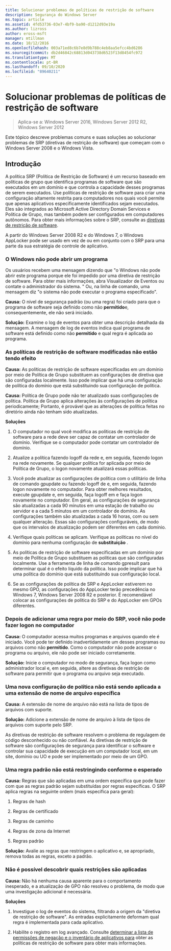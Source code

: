 ```yaml
---
title: Solucionar problemas de políticas de restrição de software
description: Segurança do Windows Server
ms.topic: article
ms.assetid: 4fd53736-03e7-4bf9-ba90-d1212d93e19a
ms.author: lizross
author: eross-msft
manager: mtillman
ms.date: 10/12/2016
ms.openlocfilehash: 003a71ed8c6b7e8d9b788c4eb8aa5efcc4bd6286
ms.sourcegitcommit: db2d46842c68813d043738d6523f13d8454fc972
ms.translationtype: MT
ms.contentlocale: pt-BR
ms.lasthandoff: 09/10/2020
ms.locfileid: "89640211"
---
```

# <a name="troubleshoot-software-restriction-policies"></a>Solucionar problemas de políticas de restrição de software

>Aplica-se a: Windows Server 2016, Windows Server 2012 R2, Windows Server 2012

Este tópico descreve problemas comuns e suas soluções ao solucionar problemas de SRP (diretivas de restrição de software) que começam com o Windows Server 2008 e o Windows Vista.

## <a name="introduction"></a>Introdução
A política SRP (Política de Restrição de Software) é um recurso baseado em políticas de grupo que identifica programas de software que são executados em um domínio e que controla a capacidade desses programas de serem executados. Use políticas de restrição de software para criar uma configuração altamente restrita para computadores nos quais você permite que apenas aplicativos especificamente identificados sejam executados. Eles são integrados ao Microsoft Active Directory Domain Services e Política de Grupo, mas também podem ser configurados em computadores autônomos. Para obter mais informações sobre o SRP, consulte as [diretivas de restrição de software](software-restriction-policies.md).

A partir do Windows Server 2008 R2 e do Windows 7, o Windows AppLocker pode ser usado em vez de ou em conjunto com o SRP para uma parte da sua estratégia de controle de aplicativo.

### <a name="windows-cannot-open-a-program"></a>O Windows não pode abrir um programa
Os usuários recebem uma mensagem dizendo que "o Windows não pode abrir este programa porque ele foi impedido por uma diretiva de restrição de software. Para obter mais informações, abra Visualizador de Eventos ou contate o administrador do sistema. " Ou, na linha de comando, uma mensagem diz "o sistema não pode executar o programa especificado".

**Causa:** O nível de segurança padrão (ou uma regra) foi criado para que o programa de software seja definido como não **permitido**e, consequentemente, ele não será iniciado.

**Solução:** Examine o log de eventos para obter uma descrição detalhada da mensagem. A mensagem de log de eventos indica qual programa de software está definido como não **permitido** e qual regra é aplicada ao programa.

### <a name="modified-software-restriction-policies-are-not-taking-effect"></a>As políticas de restrição de software modificadas não estão tendo efeito
**Causa:** As políticas de restrição de software especificadas em um domínio por meio de Política de Grupo substituem as configurações de diretiva que são configuradas localmente. Isso pode implicar que há uma configuração de política do domínio que está substituindo sua configuração de política.

**Causa:** Política de Grupo pode não ter atualizado suas configurações de política. Política de Grupo aplica alterações às configurações de política periodicamente; Portanto, é provável que as alterações de política feitas no diretório ainda não tenham sido atualizadas.

**Soluções**

1.  O computador no qual você modifica as políticas de restrição de software para a rede deve ser capaz de contatar um controlador de domínio. Verifique se o computador pode contatar um controlador de domínio.

2.  Atualize a política fazendo logoff da rede e, em seguida, fazendo logon na rede novamente. Se qualquer política for aplicada por meio de Política de Grupo, o logon novamente atualizará essas políticas.

3.  Você pode atualizar as configurações de política com o utilitário de linha de comando gpupdate ou fazendo logoff de e, em seguida, fazendo logon novamente no computador. Para obter melhores resultados, execute gpupdate e, em seguida, faça logoff em e faça logon novamente no computador. Em geral, as configurações de segurança são atualizadas a cada 90 minutos em uma estação de trabalho ou servidor e a cada 5 minutos em um controlador de domínio. As configurações também são atualizadas a cada 16 horas, com ou sem qualquer alteração. Essas são configurações configuráveis, de modo que os intervalos de atualização podem ser diferentes em cada domínio.

4.  Verifique quais políticas se aplicam. Verifique as políticas no nível do domínio para nenhuma configuração de **substituição** .

5.  As políticas de restrição de software especificadas em um domínio por meio de Política de Grupo substituem as políticas que são configuradas localmente. Use a ferramenta de linha de comando gpresult para determinar qual é o efeito líquido da política. Isso pode implicar que há uma política do domínio que está substituindo sua configuração local.

6.  Se as configurações de política de SRP e AppLocker estiverem no mesmo GPO, as configurações do AppLocker terão precedência no Windows 7, Windows Server 2008 R2 e posterior. É recomendável colocar as configurações de política do SRP e do AppLocker em GPOs diferentes.

### <a name="after-adding-a-rule-through-srp-you-cannot-log-on-to-your-computer"></a>Depois de adicionar uma regra por meio do SRP, você não pode fazer logon no computador
**Causa:** O computador acessa muitos programas e arquivos quando ele é iniciado. Você pode ter definido inadvertidamente um desses programas ou arquivos como não **permitido**. Como o computador não pode acessar o programa ou arquivo, ele não pode ser iniciado corretamente.

**Solução:** Inicie o computador no modo de segurança, faça logon como administrador local e, em seguida, altere as diretivas de restrição de software para permitir que o programa ou arquivo seja executado.

### <a name="a-new-policy-setting-is-not-applying-to-a-specific-file-name-extension"></a>Uma nova configuração de política não está sendo aplicada a uma extensão de nome de arquivo específica
**Causa:** A extensão de nome de arquivo não está na lista de tipos de arquivos com suporte.

**Solução:** Adicione a extensão de nome de arquivo à lista de tipos de arquivos com suporte pelo SRP.

As diretivas de restrição de software resolvem o problema de regulagem de código desconhecido ou não confiável. As diretivas de restrição de software são configurações de segurança para identificar o software e controlar sua capacidade de execução em um computador local, em um site, domínio ou UO e pode ser implementado por meio de um GPO.

### <a name="a-default-rule-is-not-restricting-as-expected"></a>Uma regra padrão não está restringindo conforme o esperado
**Causa:** Regras que são aplicadas em uma ordem específica que pode fazer com que as regras padrão sejam substituídas por regras específicas. O SRP aplica regras na seguinte ordem (mais específica para geral):

1.  Regras de hash

2.  Regras de certificado

3.  Regras de caminho

4.  Regras de zona da Internet

5.  Regras padrão

**Solução:** Avalie as regras que restringem o aplicativo e, se apropriado, remova todas as regras, exceto a padrão.

### <a name="unable-to-discover-which-restrictions-are-applied"></a>Não é possível descobrir quais restrições são aplicadas
**Causa:** Não há nenhuma causa aparente para o comportamento inesperado, e a atualização de GPO não resolveu o problema, de modo que uma investigação adicional é necessária.

**Soluções**

1.  Investigue o log de eventos do sistema, filtrando a origem da "diretiva de restrição de software". As entradas explicitamente deformam qual regra é implementada para cada aplicativo.

2.  Habilite o registro em log avançado. Consulte [determinar a lista de permissões de negação e o inventário de aplicativos para](software-restriction-policies.md) obter as políticas de restrição de software para obter mais informações.


